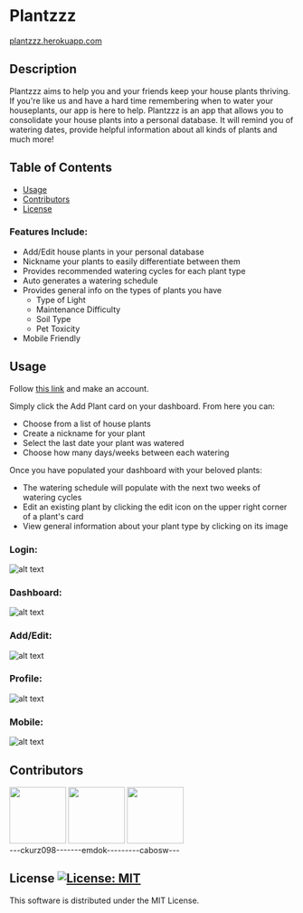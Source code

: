 # Plantzzz

[plantzzz.herokuapp.com](https://plantzzz.herokuapp.com/)  

## Description
Plantzzz aims to help you and your friends keep your house plants thriving. If you're like us and have a hard time remembering when to water your houseplants, our app is here to help. Plantzzz is an app that allows you to consolidate your house plants into a personal database. It will  remind you of watering dates, provide helpful information about all kinds of plants and much more!

## Table of Contents

- [Usage](#usage)
- [Contributors](#contributors)
- [License](#license)

### Features Include:
- Add/Edit house plants in your personal database
- Nickname your plants to easily differentiate between them
- Provides recommended watering cycles for each plant type
- Auto generates a watering schedule
- Provides general info on the types of plants you have
  - Type of Light 
  - Maintenance Difficulty
  - Soil Type
  - Pet Toxicity
- Mobile Friendly 

## Usage
Follow [this link](https://plantzzz.herokuapp.com/signup) and make an account.  

Simply click the Add Plant card on your dashboard. From here you can:   
- Choose from a list of house plants   
- Create a nickname for your plant
- Select the last date your plant was watered
- Choose how many days/weeks between each watering

Once you have populated your dashboard with your beloved plants:   
- The watering schedule will populate with the next two weeks of watering cycles
- Edit an existing plant by clicking the edit icon on the upper right corner of a plant's card
- View general information about your plant type by clicking on its image

### Login:
![alt text](public/assets/img/readme_ss_img/Login_ss.png)

### Dashboard:
![alt text](public/assets/img/readme_ss_img/Dashboard_ss.png)

### Add/Edit:
![alt text](public/assets/img/readme_ss_img/Edit_Plant_ss.png)

### Profile:
![alt text](public/assets/img/readme_ss_img/Profile_ss.png)

### Mobile:
![alt text](public/assets/img/readme_ss_img/Mobile_ss.png)

## Contributors

[<img href="www.google.com" src="https://avatars.githubusercontent.com/u/90714216?v=4" width='100px'/>](https://github.com/ChrisKurz098)
[<img src="https://avatars.githubusercontent.com/u/16203513?v=4" width='100px'/>](https://github.com/emdok)
[<img src="https://avatars.githubusercontent.com/u/88542124?v=4" width='100px'/>](https://github.com/cabosw)   
 ---ckurz098-------emdok---------cabosw---         

## License  [![License: MIT](https://img.shields.io/badge/License-MIT-yellow.svg)](https://opensource.org/licenses/MIT)
This software is distributed under the MIT License. 
